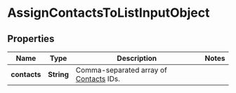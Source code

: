 
# AssignContactsToListInputObject

## Properties
Name | Type | Description | Notes
------------ | ------------- | ------------- | -------------
**contacts** | **String** | Comma-separated array of [Contacts](http://docs.textmagictesting.com/#tag/Contacts) IDs. | 



